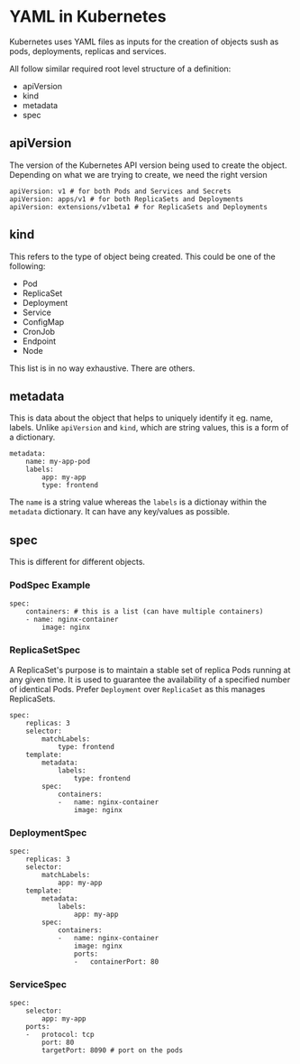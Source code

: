 # YAML in Kubernetes

Kubernetes uses YAML files as inputs for the creation of objects sush as pods, deployments, replicas and services.

All follow similar required root level structure of a definition:
- apiVersion
- kind
- metadata
- spec

## apiVersion

The version of the Kubernetes API version being used to create the object. Depending on what we are trying to create, we need the right version

```
apiVersion: v1 # for both Pods and Services and Secrets
apiVersion: apps/v1 # for both ReplicaSets and Deployments
apiVersion: extensions/v1beta1 # for ReplicaSets and Deployments
```


## kind

This refers to the type of object being created. This could be one of the following:

- Pod
- ReplicaSet
- Deployment
- Service
- ConfigMap
- CronJob
- Endpoint
- Node

This list is in no way exhaustive. There are others.

## metadata

This is data about the object that helps to uniquely identify it eg. name, labels. Unlike `apiVersion` and `kind`, which are string values, this is a form of a dictionary.
```
metadata:
    name: my-app-pod
    labels:
        app: my-app
        type: frontend
```
The `name` is a string value whereas the `labels` is a dictionay within the `metadata` dictionary. It can have any key/values as possible.

## spec

This is different for different objects.

### PodSpec Example

```
spec:
    containers: # this is a list (can have multiple containers)
    - name: nginx-container
        image: nginx
```

### ReplicaSetSpec

A ReplicaSet's purpose is to maintain a stable set of replica Pods running at any given time. It is used to guarantee the availability of a specified number of identical Pods. Prefer `Deployment` over `ReplicaSet` as this manages ReplicaSets.

```
spec:
    replicas: 3
    selector:
        matchLabels:
            type: frontend
    template:
        metadata:
            labels:
                type: frontend
        spec:
            containers:
            -   name: nginx-container
                image: nginx  
```

### DeploymentSpec

```
spec:
    replicas: 3
    selector:
        matchLabels:
            app: my-app
    template:
        metadata:
            labels:
                app: my-app
        spec:
            containers:
            -   name: nginx-container
                image: nginx
                ports:
                -   containerPort: 80
```

### ServiceSpec

```
spec:
    selector:
        app: my-app
    ports:
    -   protocol: tcp
        port: 80
        targetPort: 8090 # port on the pods
```
